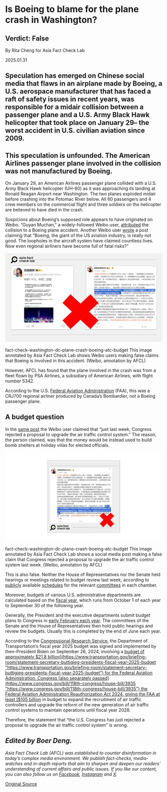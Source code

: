 # Is Boeing to blame for the plane crash in Washington?

## Verdict: False

By Rita Cheng for Asia Fact Check Lab

2025.01.31

## Speculation has emerged on Chinese social media that flaws in an airplane made by Boeing, a U.S. aerospace manufacturer that has faced a raft of safety issues in recent years, was responsible for a midair collision between a passenger plane and a U.S. Army Black Hawk helicopter that took place on January 29– the worst accident in U.S. civilian aviation since 2009.

## This speculation is unfounded. The American Airlines passenger plane involved in the collision was not manufactured by Boeing.

On January 29, an American Airlines passenger plane collided with a U.S. Army Black Hawk helicopter (UH-60) as it was approaching its landing at Ronald Reagan Airport near Washington. The two planes exploded midair before crashing into the Potomac River below. All 60 passengers and 4 crew members on the commercial flight and three soldiers on the helicopter are believed to have died in the crash.

Suspicions about Boeing’s supposed role appears to have originated on Weibo. “Guyan Muchan,” a widely-followed Weibo user, [attributed](https://archive.ph/jdSfb "https://archive.ph/jdSfb") the collision to a Boeing plane accident. Another Weibo user [wrote](https://archive.ph/3kKWC "https://archive.ph/3kKWC") a post claiming that “Boeing, the giant of the US aviation industry, is really not good. The loopholes in the aircraft system have claimed countless lives. Now even regional airliners have become full of fatal risks?”

![This image annotated by Asia Fact Check Lab shows Weibo users making false claims that Boeing is involved in this accident.](images/ECSWNOGJQ5CB7C546VYD3CV7UU.JPG)

fact-check-washington-dc-plane-crash-boeing-atc-budget This image annotated by Asia Fact Check Lab shows Weibo users making false claims that Boeing is involved in this accident. (Weibo, annotation by AFCL)

However, AFCL has found that the plane involved in the crash was from a fleet flown by PSA Airlines, a subsidiary of American Airlines, with flight number 5342.

According to the U.S. [Federal Aviation Administration](https://www.faa.gov/newsroom/statements/accident_incidents "https://www.faa.gov/newsroom/statements/accident_incidents") (FAA), this was a CRJ700 regional airliner produced by Canada’s Bombardier, not a Boeing passenger plane.

## A budget question

In the [same post](https://archive.ph/3kKWC "https://archive.ph/3kKWC") the Weibo user claimed that “just last week, Congress rejected a proposal to upgrade the air traffic control system.” The reason, the person claimed, was that the money would be instead used to build bomb shelters at holiday villas for elected officials.

![This image annotated by Asia Fact Check Lab shows a social media post making a false claim that Congress rejected a proposal to upgrade the air traffic control system last week.](images/3H6BQEOSANFP7FJRBG4TCK3K3U.JPG)

fact-check-washington-dc-plane-crash-boeing-atc-budget This image annotated by Asia Fact Check Lab shows a social media post making a false claim that Congress rejected a proposal to upgrade the air traffic control system last week. (Weibo, annotation by AFCL)

This is also false. Neither the House of Representatives nor the Senate held hearings or meetings related to budget review last week, according to [publicly](https://www.commerce.senate.gov/hearings "https://www.commerce.senate.gov/hearings") available [schedules](https://appropriations.house.gov/schedule "https://appropriations.house.gov/schedule") for the relevant [committees](https://transportation.house.gov/calendar/?EventTypeID=541 "https://transportation.house.gov/calendar/?EventTypeID=541") in each chamber.

Moreover, budgets of various U.S. administrative departments are calculated based on the [fiscal year](https://www.usa.gov/federal-budget-process "https://www.usa.gov/federal-budget-process"), which runs from October 1 of each year to September 30 of the following year.

Generally, the President and the executive departments submit budget plans to Congress in [early February each year](https://budget.house.gov/about/budget-framework/ "https://budget.house.gov/about/budget-framework/"). The committees of the Senate and the House of Representatives then hold public hearings and review the budgets. Usually this is completed by the end of June each year.

According to the [Congressional Research Service](https://crsreports.congress.gov/product/pdf/R/R48253 "https://crsreports.congress.gov/product/pdf/R/R48253"), the Department of Transportation’s fiscal year 2025 budget was signed and implemented by then-President Biden on September 26, 2024, involving a [budget of approximately $21.8 billion](https://www.transportation.gov/briefing-room/statement-secretary-buttigieg-presidents-fiscal-year-2025-budget "https://www.transportation.gov/briefing-room/statement-secretary-buttigieg-presidents-fiscal-year-2025-budget") for the Federal Aviation Administration. Congress [also separately passed](https://www.congress.gov/bill/118th-congress/house-bill/3935 "https://www.congress.gov/bill/118th-congress/house-bill/3935") the Federal Aviation Administration Reauthorization Act 2024, giving the FAA at least [$105 billion](https://www.commerce.senate.gov/2024/5/senate-overwhelmingly-approves-faa-reauthorization-act "https://www.commerce.senate.gov/2024/5/senate-overwhelmingly-approves-faa-reauthorization-act") in budget to expand the recruitment of air traffic controllers and upgrade the reform of the new generation of air traffic control systems to maintain operations until fiscal year 2028.

Therefore, the statement that “the U.S. Congress has just rejected a proposal to upgrade the air traffic control system” is wrong.

## *Edited by Boer Deng.*

*Asia Fact Check Lab (AFCL) was established to counter disinformation in today’s complex media environment. We publish fact-checks, media-watches and in-depth reports that aim to sharpen and deepen our readers’ understanding of current affairs and public issues. If you like our content, you can also follow us on* [*Facebook*](https://www.facebook.com/asiafactchecklabcn)*,* [*Instagram*](https://www.instagram.com/asiafactchecklab/) *and* [*X*](https://twitter.com/AFCL_eng)*.*



[Original Source](https://www.rfa.org/english/factcheck/2025/01/31/fact-check-washington-dc-plane-crash-boeing-atc-budget/)